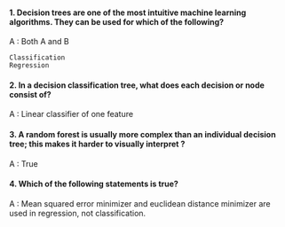 #### 1. Decision trees are one of the most intuitive machine learning algorithms. They can be used for which of the following?

A : Both A and B
    
    Classification
    Regression

#### 2. In a decision classification tree, what does each decision or node consist of?

A : Linear classifier of one feature

#### 3. A random forest is usually more complex than an individual decision tree; this makes it harder to visually interpret ?

A : True

#### 4. Which of the following statements is true?

A : Mean squared error minimizer and euclidean distance minimizer are used in regression, not classification.